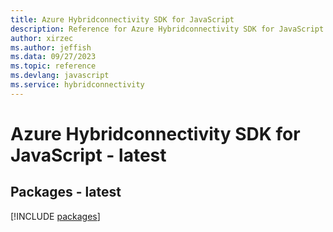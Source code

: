 ```yaml
---
title: Azure Hybridconnectivity SDK for JavaScript
description: Reference for Azure Hybridconnectivity SDK for JavaScript
author: xirzec
ms.author: jeffish
ms.data: 09/27/2023
ms.topic: reference
ms.devlang: javascript
ms.service: hybridconnectivity
---
```

# Azure Hybridconnectivity SDK for JavaScript - latest
## Packages - latest
[!INCLUDE [packages](hybridconnectivity-index.md)]